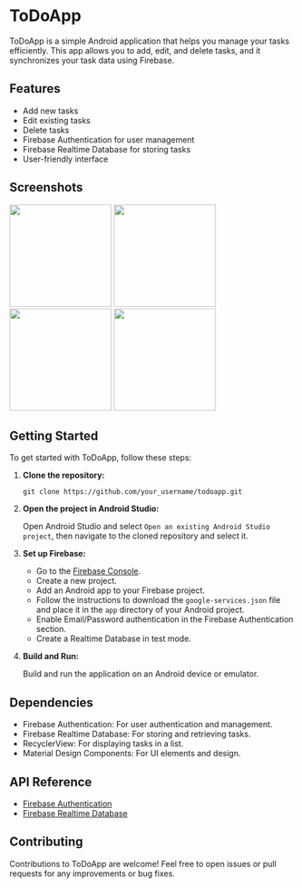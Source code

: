 # ToDoApp

ToDoApp is a simple Android application that helps you manage your tasks efficiently. This app allows you to add, edit, and delete tasks, and it synchronizes your task data using Firebase.

## Features

- Add new tasks
- Edit existing tasks
- Delete tasks
- Firebase Authentication for user management
- Firebase Realtime Database for storing tasks
- User-friendly interface

## Screenshots


<img src = "https://github.com/ayush19sinha/ToDo_App/assets/143383811/a35fd308-af95-46f1-9c97-b60e5649951a" width = "180">
<img src = "https://github.com/ayush19sinha/ToDo_App/assets/143383811/025eb434-5e9a-40e3-b376-aa6dd3819ff3" width = "180">
<img src = "https://github.com/ayush19sinha/ToDo_App/assets/143383811/e14c7ae3-770b-4ff1-be6c-2755a7d8629b" width = "180">
<img src = "https://github.com/ayush19sinha/ToDo_App/assets/143383811/33f0ac49-bbe2-43fe-91bd-f7349b52be96" width = "180">

## Getting Started

To get started with ToDoApp, follow these steps:

1. **Clone the repository:**

    ```
    git clone https://github.com/your_username/todoapp.git
    ```

2. **Open the project in Android Studio:**

    Open Android Studio and select `Open an existing Android Studio project`, then navigate to the cloned repository and select it.

3. **Set up Firebase:**

    - Go to the [Firebase Console](https://console.firebase.google.com/).
    - Create a new project.
    - Add an Android app to your Firebase project.
    - Follow the instructions to download the `google-services.json` file and place it in the `app` directory of your Android project.
    - Enable Email/Password authentication in the Firebase Authentication section.
    - Create a Realtime Database in test mode.

4. **Build and Run:**

    Build and run the application on an Android device or emulator.

## Dependencies

- Firebase Authentication: For user authentication and management.
- Firebase Realtime Database: For storing and retrieving tasks.
- RecyclerView: For displaying tasks in a list.
- Material Design Components: For UI elements and design.

## API Reference

- [Firebase Authentication](https://firebase.google.com/docs/auth)
- [Firebase Realtime Database](https://firebase.google.com/docs/database)

## Contributing

Contributions to ToDoApp are welcome! Feel free to open issues or pull requests for any improvements or bug fixes.
